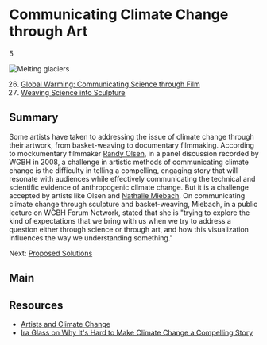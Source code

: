 # Communicating Climate Change through Art

5

![Melting glaciers](https://s3.amazonaws.com/americanarchive.org/exhibits/ClimateChange_Section7_Art.jpg)

26.	[Global Warming: Communicating Science through Film](/catalog/cpb-aacip_15-cc0tq5rf2m)
27.	[Weaving Science into Sculpture](/catalog/cpb-aacip_15-1v5bc3t03w)

## Summary

Some artists have taken to addressing the issue of climate change through their artwork, from basket-weaving to documentary filmmaking. According to mockumentary filmmaker [Randy Olsen](/catalog/cpb-aacip_15-cc0tq5rf2m), in a panel discussion recorded by WGBH in 2008, a challenge in artistic methods of communicating climate change is the difficulty in telling a compelling, engaging story that will resonate with audiences while effectively communicating the technical and scientific evidence of anthropogenic climate change. But it is a challenge accepted by artists like Olsen and [Nathalie Miebach](/catalog/cpb-aacip_15-1v5bc3t03w). On communicating climate change through sculpture and basket-weaving, Miebach, in a public lecture on WGBH Forum Network, stated that she is "trying to explore the kind of expectations that we bring with us when we try to address a question either through science or through art, and how this visualization influences the way we understanding something."

Next: [Proposed Solutions](solutions)

## Main

## Resources

- [Artists and Climate Change](http://artistsandclimatechange.com)
- [Ira Glass on Why It's Hard to Make Climate Change a Compelling Story](https://www.youtube.com/watch?v=dv2JEsHiL8U)

